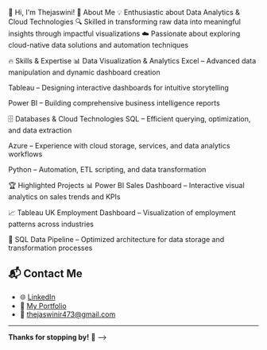 👋 Hi, I'm Thejaswini!
🚀 About Me
💡 Enthusiastic about Data Analytics & Cloud Technologies
🔍 Skilled in transforming raw data into meaningful insights through impactful visualizations
☁️ Passionate about exploring cloud-native data solutions and automation techniques

🔥 Skills & Expertise
📊 Data Visualization & Analytics
Excel – Advanced data manipulation and dynamic dashboard creation

Tableau – Designing interactive dashboards for intuitive storytelling

Power BI – Building comprehensive business intelligence reports

🗄 Databases & Cloud Technologies
SQL – Efficient querying, optimization, and data extraction

Azure – Experience with cloud storage, services, and data analytics workflows

Python – Automation, ETL scripting, and data transformation

🏆 Highlighted Projects
📊 Power BI Sales Dashboard – Interactive visual analytics on sales trends and KPIs

📈 Tableau UK Employment Dashboard – Visualization of employment patterns across industries

🧩 SQL Data Pipeline – Optimized architecture for data storage and transformation processes




 
## 📬 Contact Me
 
- 🌐 [LinkedIn](https://www.linkedin.com/)
- 📁 [My Portfolio](#)
- 📧 thejaswinir473@gmail.com
 
---
**Thanks for stopping by!** 🚀
-->
